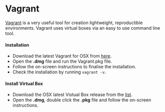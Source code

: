 # Vagrant

[Vagrant](https://www.vagrantup.com) is a very useful tool for creation lightweight, reproductible environments. Vagrant uses virtual boxes via an easy to use command line tool.

#### Installation

* Download the latest Vagrant for OSX from [here](https://www.vagrantup.com/downloads.html).
* Open the **.dmg** file and run the Vagrant.pkg file.
* Follow the on-screen instructions to finalise the installation.
* Check the installation by running `vagrant -v`.

#### Install Virtual Box

* Download the OSX latest Vistual Box release from the [list](https://www.virtualbox.org/wiki/Downloads).
* Open the **.dmg**, double click the **.pkg** file and follow the on-screen instructions.